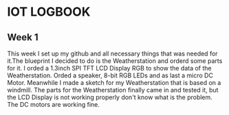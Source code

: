 # IOT LOGBOOK
## Week 1
This week I set up my github and all necessary things that was needed for it.The blueprint I decided to do is the Weatherstation and orderd some parts for it. 
I orded a 1.3inch SPI TFT LCD Display RGB to show the data of the Weatherstation. Orded a speaker, 8-bit RGB LEDs and as last a micro DC Motor. Meanwhile I made a sketch for my
Weatherstation that is based on a windmill. The parts for the Weatherstation finally came in and tested it, but the LCD Display is not working properly don't know what is the problem.
The DC motors are working fine. 

